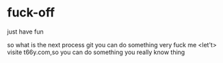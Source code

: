 # fuck-off
just have fun

so what is the next process
git you can do something very fuck me 
<let't> visite t66y.com,so you can do something you really know thing
